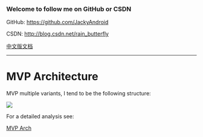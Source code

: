 ### Welcome to follow me on GitHub or CSDN

GitHub: https://github.com/JackyAndroid

CSDN: http://blog.csdn.net/rain_butterfly

[中文版文档](https://github.com/JackyAndroid/Android-Architecture-Fairy/blob/master/mvp/README-CN.md)

---

# MVP Architecture

MVP multiple variants, I tend to be the following structure:

![](https://cms-assets.tutsplus.com/uploads/users/1308/posts/26206/image/action_diagram.png)

For a detailed analysis see:

[MVP Arch](https://code.tutsplus.com/series/how-to-adopt-model-view-presenter-on-android--cms-1012)